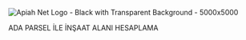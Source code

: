 ![Apiah Net Logo - Black with Transparent Background - 5000x5000](https://github.com/emrhnern07/ApiahNET/assets/85686693/42ad36c1-39ae-42f8-a46a-78ddfda96c60)


ADA PARSEL İLE İNŞAAT ALANI HESAPLAMA
